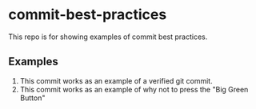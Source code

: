 # commit-best-practices
This repo is for showing examples of commit best practices.

## Examples

1. This commit works as an example of a verified git commit.
1. This commit works as an example of why not to press the "Big Green Button"
